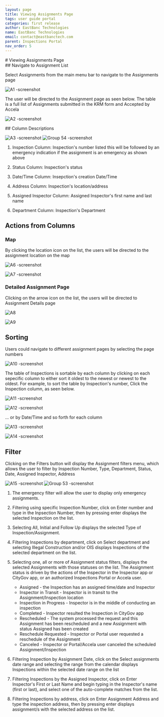 ```yaml
---
layout: page
title: Viewing Assignments Page
tags: user guide portal
categories: first release
author: EastBanc Technologies
name: EastBanc Technologies
email: contact@eastbanctech.com
parent: Inspections Portal
nav_order: 5
---
```

<section id="Viewing-assignments-page" markdown="1">
# Viewing Assignments Page

<section id="navigate-to-assignment-list" markdown="1">
## Navigate to Assignment List

Select Assignments from the main menu bar to navigate to the Assignments page

![A1 -screenshot](https://user-images.githubusercontent.com/81990744/119017800-5e50f280-b969-11eb-9916-9ecbb2d7bdc5.png)

The user will be directed to the Assignment page as seen below. The table is a full list of Assignments submitted in the KRM form and Accepted by Accela

![A2 -screenshot](https://user-images.githubusercontent.com/81990744/119017845-6f016880-b969-11eb-9ddc-32fe4dbb06ad.png)

</section>

<section id="column-descriptions" markdown="1">
## Column Descriptions<a name="-Column-Descriptions"></a>

![A3 -screenshot](https://user-images.githubusercontent.com/81990744/119018529-29916b00-b96a-11eb-8e07-e61e92b73b25.png)
![Group 54 -screenshot](https://user-images.githubusercontent.com/84864458/125125068-175cbf00-e0c7-11eb-9ef9-5c4c0f2ce6f6.png)



1. Inspection Column: Inspection's number listed this will be followed by an emergency indication if the assignment is an emergency as shown above

2. Status Column: Inspection's status

3. Date/Time Column: Insepction's creation Date/Time

4. Address Column: Inspection's location/address

5. Assigned Inspector Column: Assigned Inspector's first name and last name

6. Department Column: Inspection's Department
</section>

<section id="actions-from-columns" markdown="1">

## Actions from Columns<a name="-Actions-from-Columns"></a>

<section id="map" markdown="1">

### Map<a name="-Map"></a>
By clicking the location icon on the list, the users will be directed to the assignment location on the map

![A6 -screenshot](https://user-images.githubusercontent.com/81990744/119037584-2a34fc00-b980-11eb-8bd8-68183add4faf.png)

![A7 -screenshot](https://user-images.githubusercontent.com/81990744/119037595-2dc88300-b980-11eb-8ac4-32081320e1b2.png)

</section>

<section id="detailed-assignment-page" markdown="1">

### Detailed Assignment Page<a name="-Detailed-Assignment-Page"></a>
Clicking on the arrow icon on the list, the users will be directed to Assignment Details page

![A8](https://user-images.githubusercontent.com/81990744/119037910-8a2ba280-b980-11eb-8a07-10bf47a2d9bb.png)

![A9](https://user-images.githubusercontent.com/81990744/119037927-8e57c000-b980-11eb-910b-e9eb10377e39.png)

</section>
</section>

<section id="sorting" markdown="1">

## Sorting<a name="-Sorting"></a>
Users could navigate to different assignment pages by selecting the page numbers

![A10 -screenshot](https://user-images.githubusercontent.com/81990744/119038023-a92a3480-b980-11eb-802f-bfd8a446b9d3.png)

The table of Inspections is sortable by each column by clicking on each sepecific column to either sort it oldest to the newest or newest to the oldest. For example, to sort the table by Inspection's number, Click the Inspection column, as seen below.

![A11 -screenshot](https://user-images.githubusercontent.com/81990744/119038250-e2fb3b00-b980-11eb-9965-3a7dafd4c65d.png)

![A12 -screenshot](https://user-images.githubusercontent.com/81990744/119038261-e5f62b80-b980-11eb-95fe-a703bb4dd457.png)

... or by Date/Time and so forth for each column

![A13 -screenshot](https://user-images.githubusercontent.com/81990744/119038331-00c8a000-b981-11eb-89ec-88563000d7d9.png)

![A14 -screenshot](https://user-images.githubusercontent.com/81990744/119038345-045c2700-b981-11eb-9d56-6859ac4acc16.png)
</section>

<section id="filter" markdown="1">

## Filter<a name="-Filter"></a>
Clicking on the Filters button will display the Assignment filters menu, which allows the user to filter by Inspection Number, Type, Department, Status, Date, Assigned Inspector, Address

![A15 -screenshot](https://user-images.githubusercontent.com/81990744/119038606-4d13e000-b981-11eb-960b-9bb1e1f52acb.png)
![Group 53 -screenshot](https://user-images.githubusercontent.com/84864458/125124939-e3819980-e0c6-11eb-8d9b-6e23120efb3e.png)

1. The emergency filter will allow the user to display only emergency assignments.

2. Filtering using specific Inspection Number, click on Enter number and type in the Inpsection Number, then by pressing enter displays the selected Inspection on the list.

3. Selecting All, Initial and Follow Up displays the selected Type of Inspection/Assignment.

4. Filtering Inspections by department, click on Select department and selecting Illegal Construction and/or OIS displays Inspections of the selected department on the list.

5. Selecting one, all or more of Assignment status filters, displays the selected Assignments with those statuses on the list. The Assignment status is driven by the actions of    the Inspector in the Inspector app or CityGov app, or an authorized Inspections Portal or Accela user. 

   * Assigned - the Inspection has an assigned time/date and Inspector
   * Inspector in Transit - Inspector is in transit to the Assignment/Inspection location
   * Inspection in Progress - Inspector is in the middle of conducting an inspection
   * Completed - Inspector resulted the Inspection in CityGov app
   * Rescheduled - The system processed the request and this Assignment has been rescheduled and a new Assignment with status Assigned has been created
   * Reschedule Requested - Inspector or Portal user requested a reschedule of the Assignment
   * Canceled - Inspector or Portal/Accela user canceled the scheduled Assignment/Inspection
   

6. Filtering Inspection by Assignment Date, click on the Select assignments date range and selecting the range from the calendar displays Inspections within the selected date      range on the list

7. Filtering Inspections by the Assigned Inspector, click on Enter Inspector's First or Last Name and begin typing in the Inspector's name (first or last), and select one of the    auto-complete matches from the list.

8. Filtering Inspections by address, click on Enter Assignment Address and type the inspection address, then by pressing enter displays assignment/s with the selected address on    the list.
</section>
</section>


